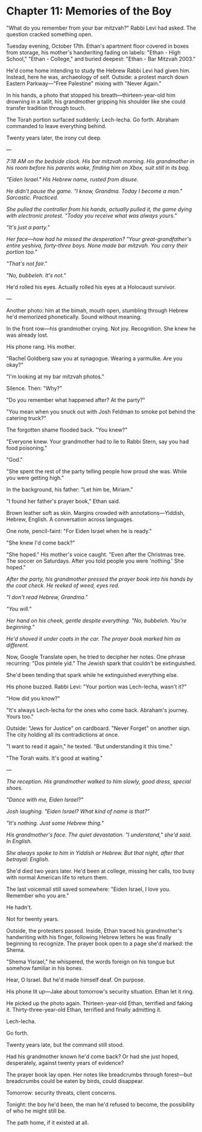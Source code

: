 # Chapter 11: Memories of the Boy

"What do you remember from your bar mitzvah?" Rabbi Levi had asked. The question cracked something open.

Tuesday evening, October 17th. Ethan's apartment floor covered in boxes from storage, his mother's handwriting fading on labels: "Ethan - High School," "Ethan - College," and buried deepest: "Ethan - Bar Mitzvah 2003."

He'd come home intending to study the Hebrew Rabbi Levi had given him. Instead, here he was, archaeology of self. Outside: a protest march down Eastern Parkway—"Free Palestine" mixing with "Never Again."

In his hands, a photo that stopped his breath—thirteen-year-old him drowning in a tallit, his grandmother gripping his shoulder like she could transfer tradition through touch.

The Torah portion surfaced suddenly: Lech-lecha. Go forth. Abraham commanded to leave everything behind.

Twenty years later, the irony cut deep.

—

*7:18 AM on the bedside clock. His bar mitzvah morning. His grandmother in his room before his parents woke, finding him on Xbox, suit still in its bag.*

*"Eiden Israel." His Hebrew name, rusted from disuse.*

*He didn't pause the game. "I know, Grandma. Today I become a man." Sarcastic. Practiced.*

*She pulled the controller from his hands, actually pulled it, the game dying with electronic protest. "Today you receive what was always yours."*

*"It's just a party."*

*Her face—how had he missed the desperation? "Your great-grandfather's entire yeshiva, forty-three boys. None made bar mitzvah. You carry their portion too."*

*"That's not fair."*

*"No, bubbeleh. It's not."*

He'd rolled his eyes. Actually rolled his eyes at a Holocaust survivor.

—

Another photo: him at the bimah, mouth open, stumbling through Hebrew he'd memorized phonetically. Sound without meaning.

In the front row—his grandmother crying. Not joy. Recognition. She knew he was already lost.

His phone rang. His mother.

"Rachel Goldberg saw you at synagogue. Wearing a yarmulke. Are you okay?"

"I'm looking at my bar mitzvah photos."

Silence. Then: "Why?"

"Do you remember what happened after? At the party?"

"You mean when you snuck out with Josh Feldman to smoke pot behind the catering truck?"

The forgotten shame flooded back. "You knew?"

"Everyone knew. Your grandmother had to lie to Rabbi Stern, say you had food poisoning."

"God."

"She spent the rest of the party telling people how proud she was. While you were getting high."

In the background, his father: "Let him be, Miriam."

"I found her father's prayer book," Ethan said.

Brown leather soft as skin. Margins crowded with annotations—Yiddish, Hebrew, English. A conversation across languages.

One note, pencil-faint: "For Eiden Israel when he is ready."

"She knew I'd come back?"

"She hoped." His mother's voice caught. "Even after the Christmas tree. The soccer on Saturdays. After you told people you were 'nothing.' She hoped."

*After the party, his grandmother pressed the prayer book into his hands by the coat check. He reeked of weed, eyes red.*

*"I don't read Hebrew, Grandma."*

*"You will."*

*Her hand on his cheek, gentle despite everything. "No, bubbeleh. You're beginning."*

*He'd shoved it under coats in the car. The prayer book marked him as different.*

Now, Google Translate open, he tried to decipher her notes. One phrase recurring: "Dos pintele yid." The Jewish spark that couldn't be extinguished.

She'd been tending that spark while he extinguished everything else.

His phone buzzed. Rabbi Levi: "Your portion was Lech-lecha, wasn't it?"

"How did you know?"

"It's always Lech-lecha for the ones who come back. Abraham's journey. Yours too."

Outside: "Jews for Justice" on cardboard. "Never Forget" on another sign. The city holding all its contradictions at once.

"I want to read it again," he texted. "But understanding it this time."

"The Torah waits. It's good at waiting."

—

*The reception. His grandmother walked to him slowly, good dress, special shoes.*

*"Dance with me, Eiden Israel?"*

*Josh laughing. "Eiden Israel? What kind of name is that?"*

*"It's nothing. Just some Hebrew thing."*

*His grandmother's face. The quiet devastation. "I understand," she'd said. In English.*

*She always spoke to him in Yiddish or Hebrew. But that night, after that betrayal: English.*

She'd died two years later. He'd been at college, missing her calls, too busy with normal American life to return them.

The last voicemail still saved somewhere: "Eiden Israel, I love you. Remember who you are."

He hadn't.

Not for twenty years.

Outside, the protesters passed. Inside, Ethan traced his grandmother's handwriting with his finger, following Hebrew letters he was finally beginning to recognize. The prayer book open to a page she'd marked: the Shema.

"Shema Yisrael," he whispered, the words foreign on his tongue but somehow familiar in his bones.

Hear, O Israel. But he'd made himself deaf. On purpose.

His phone lit up—Jake about tomorrow's security situation. Ethan let it ring.

He picked up the photo again. Thirteen-year-old Ethan, terrified and faking it. Thirty-three-year-old Ethan, terrified and finally admitting it.

Lech-lecha.

Go forth.

Twenty years late, but the command still stood.

Had his grandmother known he'd come back? Or had she just hoped, desperately, against twenty years of evidence?

The prayer book lay open. Her notes like breadcrumbs through forest—but breadcrumbs could be eaten by birds, could disappear.

Tomorrow: security threats, client concerns.

Tonight: the boy he'd been, the man he'd refused to become, the possibility of who he might still be.

The path home, if it existed at all.
